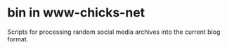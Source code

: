 # bin in www-chicks-net

Scripts for processing random social media archives into the current blog format.
